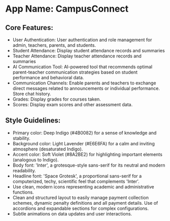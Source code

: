 # **App Name**: CampusConnect

## Core Features:

- User Authentication: User authentication and role management for admin, teachers, parents, and students.
- Student Attendance: Display student attendance records and summaries
- Teacher Attendance: Display teacher attendance records and summaries
- AI Communication Tool: AI-powered tool that recommends optimal parent-teacher communication strategies based on student performance and behavioral data.
- Communication Channels: Enable parents and teachers to exchange direct messages related to announcements or individual performance. Store chat history.
- Grades: Display grades for courses taken.
- Scores: Display exam scores and other assessment data.

## Style Guidelines:

- Primary color: Deep Indigo (#4B0082) for a sense of knowledge and stability.
- Background color: Light Lavender (#E6E6FA) for a calm and inviting atmosphere (desaturated Indigo).
- Accent color: Soft Violet (#8A2BE2) for highlighting important elements (analogous to Indigo).
- Body font: 'Inter', a grotesque-style sans-serif for its neutral and modern readability.
- Headline font: 'Space Grotesk', a proportional sans-serif for a computerized, techy, scientific feel that complements 'Inter'.
- Use clean, modern icons representing academic and administrative functions.
- Clean and structured layout to easily manage payment collection schemes, dynamic penalty definitions and all payment details. Use of accordions and expandable sections for complex configurations.
- Subtle animations on data updates and user interactions.